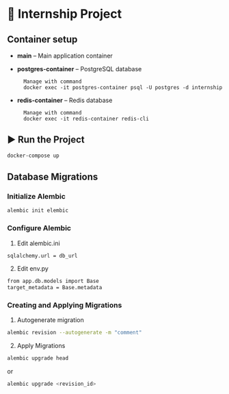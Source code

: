 # 🚀 Internship Project

## Container setup

- **main** – Main application container
- **postgres-container** – PostgreSQL database
        
        Manage with command
        docker exec -it postgres-container psql -U postgres -d internship
    
- **redis-container** – Redis database

        Manage with command
        docker exec -it redis-container redis-cli

## ▶️ Run the Project

```bash
docker-compose up
```

## Database Migrations
### Initialize Alembic
```bash
alembic init elembic
```
### Configure Alembic
1. Edit alembic.ini
```bash
sqlalchemy.url = db_url
```
2. Edit env.py
```bash
from app.db.models import Base
target_metadata = Base.metadata
```
### Creating and Applying Migrations
1. Autogenerate migration
```bash 
alembic revision --autogenerate -m "comment"
```
2. Apply Migrations
```bash
alembic upgrade head
```
or
```bash
alembic upgrade <revision_id>
```
        

    
